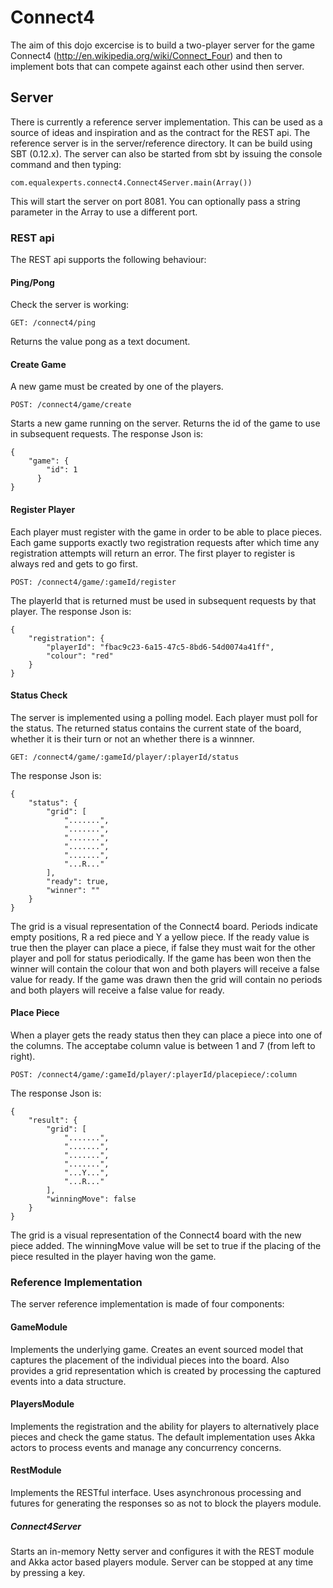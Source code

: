 # Connect4

The aim of this dojo excercise is to build a two-player server for the game Connect4 (http://en.wikipedia.org/wiki/Connect_Four) and then to implement bots that can compete against each other usind then server.

## Server

There is currently a reference server implementation. This can be used as a source of ideas and inspiration and as the contract for the REST api. The reference server is in the server/reference directory. It can be build using SBT (0.12.x). The server can also be started from sbt by issuing the console command and then typing:

    com.equalexperts.connect4.Connect4Server.main(Array())

This will start the server on port 8081. You can optionally pass a string parameter in the Array to use a different port.

### REST api

The REST api supports the following behaviour:

#### Ping/Pong

Check the server is working:

    GET: /connect4/ping

Returns the value pong as a text document.

#### Create Game

A new game must be created by one of the players.

    POST: /connect4/game/create

Starts a new game running on the server. Returns the id of the game to use in subsequent requests. The response Json is:

    {
        "game": {
            "id": 1
    	  }
    }

#### Register Player

Each player must register with the game in order to be able to place pieces. Each game supports exactly two registration requests after which time any registration attempts will return an error. The first player to register is always red and gets to go first.

    POST: /connect4/game/:gameId/register

The playerId that is returned must be used in subsequent requests by that player. The response Json is:

    {
        "registration": {
            "playerId": "fbac9c23-6a15-47c5-8bd6-54d0074a41ff",
            "colour": "red"
        }
    }

#### Status Check

The server is implemented using a polling model. Each player must poll for the status. The returned status contains the current state of the board, whether it is their turn or not an whether there is a winnner.

    GET: /connect4/game/:gameId/player/:playerId/status

The response Json is:

    {
        "status": {
            "grid": [
                ".......",
                ".......",
                ".......",
                ".......",
                ".......",
                "...R..."
            ],
            "ready": true,
            "winner": ""
        }
    }

The grid is a visual representation of the Connect4 board. Periods indicate empty positions, R a red piece and Y a yellow piece. If the ready value is true then the player can place a piece, if false they must wait for the other player and poll for status periodically. If the game has been won then the winner will contain the colour that won and both players will receive a false value for ready. If the game was drawn then the grid will contain no periods and both players will receive a false value for ready.

#### Place Piece

When a player gets the ready status then they can place a piece into one of the columns. The acceptabe column value is between 1 and 7 (from left to right).

    POST: /connect4/game/:gameId/player/:playerId/placepiece/:column

The response Json is:

    {
        "result": {
            "grid": [
                ".......",
                ".......",
                ".......",
                ".......",
                "...Y...",
                "...R..."
            ],
            "winningMove": false
        }
    }

The grid is a visual representation of the Connect4 board with the new piece added. The winningMove value will be set to true if the placing of the piece resulted in the player having won the game.

### Reference Implementation

The server reference implementation is made of four components:

#### GameModule

Implements the underlying game. Creates an event sourced model that captures the placement of the individual pieces into the board. Also provides a grid representation which is created by processing the captured events into a data structure.

#### PlayersModule

Implements the registration and the ability for players to alternatively place pieces and check the game status. The default implementation uses Akka actors to process events and manage any concurrency concerns.

#### RestModule

Implements the RESTful interface. Uses asynchronous processing and futures for generating the responses so as not to block the players module.

##### Connect4Server

Starts an in-memory Netty server and configures it with the REST module and Akka actor based players module. Server can be stopped at any time by pressing a key.





